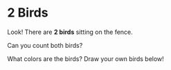 # 2 Birds

Look! There are **2 birds** sitting on the fence.

Can you count both birds?

What colors are the birds? Draw your own birds below!